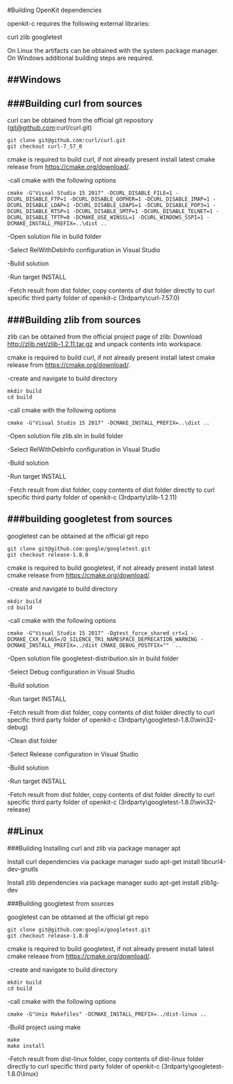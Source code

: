 #Building OpenKit dependencies

openkit-c requires the following external libraries:

curl
zlib
googletest

On Linux the artifacts can be obtained with the system package manager.
On Windows additional building steps are required.

##Windows
----------

###Building curl from sources
--------------------------------

curl can be obtained from the official git repository (git@github.com:curl/curl.git)

```
git clone git@github.com:curl/curl.git
git checkout curl-7_57_0
```

cmake is required to build curl, if not already present install latest cmake release from https://cmake.org/download/.

-call cmake with the following options

```
cmake -G"Visual Studio 15 2017" -DCURL_DISABLE_FILE=1 -DCURL_DISABLE_FTP=1 -DCURL_DISABLE_GOPHER=1 -DCURL_DISABLE_IMAP=1 -DCURL_DISABLE_LDAP=1 -DCURL_DISABLE_LDAPS=1 -DCURL_DISABLE_POP3=1 -DCURL_DISABLE_RTSP=1 -DCURL_DISABLE_SMTP=1 -DCURL_DISABLE_TELNET=1 -DCURL_DISABLE_TFTP=0 -DCMAKE_USE_WINSSL=1 -DCURL_WINDOWS_SSPI=1 -DCMAKE_INSTALL_PREFIX=..\dist ..
```

-Open solution file in build folder

-Select RelWithDebInfo configuration in Visual Studio

-Build solution

-Run target INSTALL

-Fetch result from dist folder, copy contents of dist folder directly to curl specific third party folder of openkit-c (3rdparty\curl-7.57.0)

###Building zlib from sources
-------------------

zlib can be obtained from the official project page of zlib:
Download http://zlib.net/zlib-1.2.11.tar.gz and unpack contents into 
workspace.

cmake is required to build curl, if not already present install latest cmake release 
from https://cmake.org/download/.

-create and navigate to build directory

```
mkdir build
cd build
```

-call cmake with the following options

```
cmake -G"Visual Studio 15 2017" -DCMAKE_INSTALL_PREFIX=..\dist ..
```

-Open solution file zlib.sln in build folder

-Select RelWithDebInfo configuration in Visual Studio

-Build solution

-Run target INSTALL

-Fetch result from dist folder, copy contents of dist folder directly to curl specific third party folder of openkit-c (3rdparty\zlib-1.2.11)

###building googletest from sources
---------------------

googletest can be obtained at the official git repo

```
git clone git@github.com:google/googletest.git
git checkout release-1.8.0
```

cmake is required to build googletest, if not already present install latest cmake release 
from https://cmake.org/download/.

-create and navigate to build directory

```
mkdir build
cd build
```

-call cmake with the following options

```
cmake -G"Visual Studio 15 2017" -Dgtest_force_shared_crt=1 -DCMAKE_CXX_FLAGS=/D_SILENCE_TR1_NAMESPACE_DEPRECATION_WARNING -DCMAKE_INSTALL_PREFIX=../dist CMAKE_DEBUG_POSTFIX=""  ..
```

-Open solution file googletest-distribution.sln in build folder

-Select Debug configuration in Visual Studio

-Build solution

-Run target INSTALL

-Fetch result from dist folder, copy contents of dist folder directly to curl specific third party folder of openkit-c (3rdparty\googletest-1.8.0\win32-debug)

-Clean dist folder

-Select Release configuration in Visual Studio

-Build solution

-Run target INSTALL

-Fetch result from dist folder, copy contents of dist folder directly to curl specific third party folder of openkit-c (3rdparty\googletest-1.8.0\win32-release)

##Linux
----------

###Building Installing curl and zlib via package manager apt</h2>

 Install curl dependencies via package manager
    sudo apt-get install libcurl4-dev-gnutls
    
 Install zlib dependencies via package manager
    sudo apt-get install zlib1g-dev
	
###Building googletest from sources

googletest can be obtained at the official git repo

```
git clone git@github.com:google/googletest.git
git checkout release-1.8.0
```

cmake is required to build googletest, if not already present install latest cmake release 
from https://cmake.org/download/.

-create and navigate to build directory

```
mkdir build
cd build
```

-call cmake with the following options

```
cmake -G"Unix Makefiles" -DCMAKE_INSTALL_PREFIX=../dist-linux ..
```

-Build project using make

```
make
make install
```

-Fetch result from dist-linux folder, copy contents of dist-linux folder directly to curl specific third party folder of openkit-c (3rdparty\googletest-1.8.0\linux)
